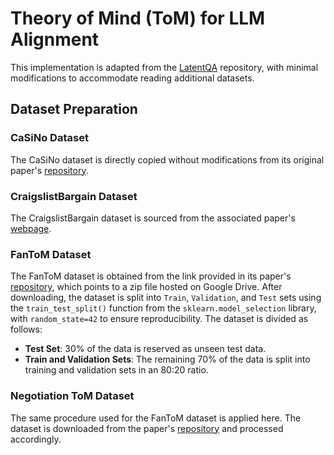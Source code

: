 # Theory of Mind (ToM) for LLM Alignment  

This implementation is adapted from the [LatentQA](https://github.com/aypan17/latentqa/tree/main) repository, with minimal modifications to accommodate reading additional datasets.  

## Dataset Preparation  

### CaSiNo Dataset  
The CaSiNo dataset is directly copied without modifications from its original paper's [repository](https://github.com/kushalchawla/CaSiNo).  

### CraigslistBargain Dataset  
The CraigslistBargain dataset is sourced from the associated paper's [webpage](https://stanfordnlp.github.io/cocoa/).  

### FanToM Dataset  
The FanToM dataset is obtained from the link provided in its paper's [repository](https://github.com/skywalker023/fantom/tree/main), which points to a zip file hosted on Google Drive. After downloading, the dataset is split into `Train`, `Validation`, and `Test` sets using the `train_test_split()` function from the `sklearn.model_selection` library, with `random_state=42` to ensure reproducibility. The dataset is divided as follows:  
- **Test Set**: 30% of the data is reserved as unseen test data.  
- **Train and Validation Sets**: The remaining 70% of the data is split into training and validation sets in an 80:20 ratio.  

### Negotiation ToM Dataset  
The same procedure used for the FanToM dataset is applied here. The dataset is downloaded from the paper's [repository](https://github.com/HKUST-KnowComp/NegotiationToM) and processed accordingly.  
